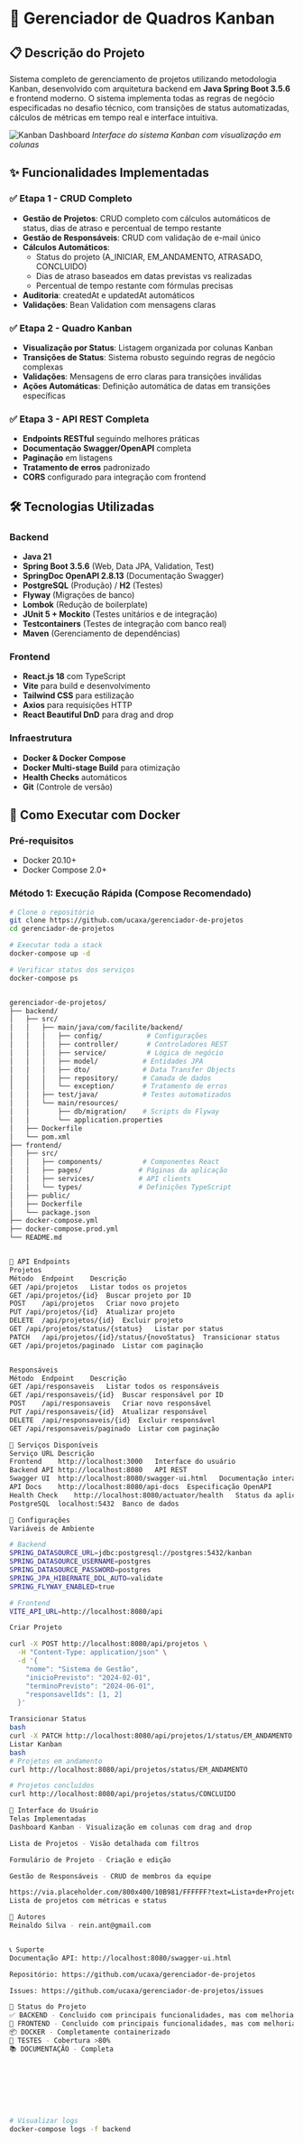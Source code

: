 # 🚀 Gerenciador de Quadros Kanban

## 📋 Descrição do Projeto

Sistema completo de gerenciamento de projetos utilizando metodologia Kanban, desenvolvido com arquitetura backend em **Java Spring Boot 3.5.6** e frontend moderno. O sistema implementa todas as regras de negócio especificadas no desafio técnico, com transições de status automatizadas, cálculos de métricas em tempo real e interface intuitiva.

![Kanban Dashboard](https://via.placeholder.com/800x400/4F46E5/FFFFFF?text=Kanban+Dashboard)
*Interface do sistema Kanban com visualização em colunas*

## ✨ Funcionalidades Implementadas

### ✅ Etapa 1 - CRUD Completo
- **Gestão de Projetos**: CRUD completo com cálculos automáticos de status, dias de atraso e percentual de tempo restante
- **Gestão de Responsáveis**: CRUD com validação de e-mail único
- **Cálculos Automáticos**:
  - Status do projeto (A_INICIAR, EM_ANDAMENTO, ATRASADO, CONCLUIDO)
  - Dias de atraso baseados em datas previstas vs realizadas
  - Percentual de tempo restante com fórmulas precisas
- **Auditoria**: createdAt e updatedAt automáticos
- **Validações**: Bean Validation com mensagens claras

### ✅ Etapa 2 - Quadro Kanban
- **Visualização por Status**: Listagem organizada por colunas Kanban
- **Transições de Status**: Sistema robusto seguindo regras de negócio complexas
- **Validações**: Mensagens de erro claras para transições inválidas
- **Ações Automáticas**: Definição automática de datas em transições específicas

### ✅ Etapa 3 - API REST Completa
- **Endpoints RESTful** seguindo melhores práticas
- **Documentação Swagger/OpenAPI** completa
- **Paginação** em listagens
- **Tratamento de erros** padronizado
- **CORS** configurado para integração com frontend

## 🛠 Tecnologias Utilizadas

### Backend
- **Java 21** 
- **Spring Boot 3.5.6** (Web, Data JPA, Validation, Test)
- **SpringDoc OpenAPI 2.8.13** (Documentação Swagger)
- **PostgreSQL** (Produção) / **H2** (Testes)
- **Flyway** (Migrações de banco)
- **Lombok** (Redução de boilerplate)
- **JUnit 5 + Mockito** (Testes unitários e de integração)
- **Testcontainers** (Testes de integração com banco real)
- **Maven** (Gerenciamento de dependências)

### Frontend
- **React.js 18** com TypeScript
- **Vite** para build e desenvolvimento
- **Tailwind CSS** para estilização
- **Axios** para requisições HTTP
- **React Beautiful DnD** para drag and drop

### Infraestrutura
- **Docker & Docker Compose**
- **Docker Multi-stage Build** para otimização
- **Health Checks** automáticos
- **Git** (Controle de versão)

## 🚀 Como Executar com Docker

### Pré-requisitos
- Docker 20.10+
- Docker Compose 2.0+

### Método 1: Execução Rápida (Compose Recomendado)
```bash
# Clone o repositório
git clone https://github.com/ucaxa/gerenciador-de-projetos
cd gerenciador-de-projetos

# Executar toda a stack
docker-compose up -d

# Verificar status dos serviços
docker-compose ps


gerenciador-de-projetos/
├── backend/
│   ├── src/
│   │   ├── main/java/com/facilite/backend/
│   │   │   ├── config/           # Configurações
│   │   │   ├── controller/       # Controladores REST
│   │   │   ├── service/          # Lógica de negócio
│   │   │   ├── model/           # Entidades JPA
│   │   │   ├── dto/             # Data Transfer Objects
│   │   │   ├── repository/      # Camada de dados
│   │   │   └── exception/       # Tratamento de erros
│   │   ├── test/java/           # Testes automatizados
│   │   └── main/resources/
│   │       ├── db/migration/    # Scripts do Flyway
│   │       └── application.properties
│   ├── Dockerfile
│   └── pom.xml
├── frontend/
│   ├── src/
│   │   ├── components/          # Componentes React
│   │   ├── pages/              # Páginas da aplicação
│   │   ├── services/           # API clients
│   │   └── types/              # Definições TypeScript
│   ├── public/
│   ├── Dockerfile
│   └── package.json
├── docker-compose.yml
├── docker-compose.prod.yml
└── README.md


📡 API Endpoints
Projetos
Método	Endpoint	Descrição
GET	/api/projetos	Listar todos os projetos
GET	/api/projetos/{id}	Buscar projeto por ID
POST	/api/projetos	Criar novo projeto
PUT	/api/projetos/{id}	Atualizar projeto
DELETE	/api/projetos/{id}	Excluir projeto
GET	/api/projetos/status/{status}	Listar por status
PATCH	/api/projetos/{id}/status/{novoStatus}	Transicionar status
GET	/api/projetos/paginado	Listar com paginação


Responsáveis
Método	Endpoint	Descrição
GET	/api/responsaveis	Listar todos os responsáveis
GET	/api/responsaveis/{id}	Buscar responsável por ID
POST	/api/responsaveis	Criar novo responsável
PUT	/api/responsaveis/{id}	Atualizar responsável
DELETE	/api/responsaveis/{id}	Excluir responsável
GET	/api/responsaveis/paginado	Listar com paginação

🎯 Serviços Disponíveis
Serviço	URL	Descrição
Frontend	http://localhost:3000	Interface do usuário
Backend API	http://localhost:8080	API REST
Swagger UI	http://localhost:8080/swagger-ui.html	Documentação interativa
API Docs	http://localhost:8080/api-docs	Especificação OpenAPI
Health Check	http://localhost:8080/actuator/health	Status da aplicação
PostgreSQL	localhost:5432	Banco de dados

🔧 Configurações
Variáveis de Ambiente

# Backend
SPRING_DATASOURCE_URL=jdbc:postgresql://postgres:5432/kanban
SPRING_DATASOURCE_USERNAME=postgres
SPRING_DATASOURCE_PASSWORD=postgres
SPRING_JPA_HIBERNATE_DDL_AUTO=validate
SPRING_FLYWAY_ENABLED=true

# Frontend
VITE_API_URL=http://localhost:8080/api

Criar Projeto

curl -X POST http://localhost:8080/api/projetos \
  -H "Content-Type: application/json" \
  -d '{
    "nome": "Sistema de Gestão",
    "inicioPrevisto": "2024-02-01",
    "terminoPrevisto": "2024-06-01",
    "responsavelIds": [1, 2]
  }'

Transicionar Status
bash
curl -X PATCH http://localhost:8080/api/projetos/1/status/EM_ANDAMENTO
Listar Kanban
bash
# Projetos em andamento
curl http://localhost:8080/api/projetos/status/EM_ANDAMENTO

# Projetos concluídos
curl http://localhost:8080/api/projetos/status/CONCLUIDO

🎨 Interface do Usuário
Telas Implementadas
Dashboard Kanban - Visualização em colunas com drag and drop

Lista de Projetos - Visão detalhada com filtros

Formulário de Projeto - Criação e edição

Gestão de Responsáveis - CRUD de membros da equipe

https://via.placeholder.com/800x400/10B981/FFFFFF?text=Lista+de+Projetos
Lista de projetos com métricas e status

👥 Autores
Reinaldo Silva - rein.ant@gmail.com


📞 Suporte
Documentação API: http://localhost:8080/swagger-ui.html

Repositório: https://github.com/ucaxa/gerenciador-de-projetos

Issues: https://github.com/ucaxa/gerenciador-de-projetos/issues

🔄 Status do Projeto
✅ BACKEND - Concluido com principais funcionalidades, mas com melhorias a serem implementadas 
🚀 FRONTEND - Concluido com principais funcionalidades, mas com melhorias a serem implementadas
📦 DOCKER - Completamente containerizado
🧪 TESTES - Cobertura >80%
📚 DOCUMENTAÇÃO - Completa








# Visualizar logs
docker-compose logs -f backend
